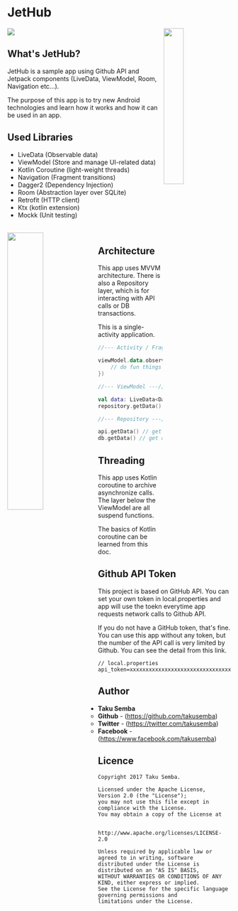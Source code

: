 # JetHub

<img src="https://github.com/TakuSemba/JetHub/blob/master/art/logo.png">


<img src="https://github.com/TakuSemba/JetHub/blob/master/art/screen.gif" align="right" width="30%">

## What's JetHub? 

JetHub is a sample app using Github API and Jetpack components (LiveData, ViewModel, Room, Navigation etc...). 


The purpose of this app is to try new Android technologies and learn how it works and how it can be used in an app.


## Used Libraries
 - LiveData (Observable data)
 - ViewModel (Store and manage UI-related data)
 - Kotlin Coroutine (light-weight threads)
 - Navigation (Fragment transitions)
 - Dagger2 (Dependency Injection)
 - Room (Abstraction layer over SQLite)
 - Retrofit (HTTP client)
 - Ktx (kotlin extension)
 - Mockk (Unit testing)


</br>

<img src="https://github.com/TakuSemba/JetHub/blob/master/art/architecture.png" align="left" width="40%">


## Architecture

This app uses MVVM architecture. There is also a Repository layer, which is for interacting with API calls or DB transactions.

This is a single-activity application.

```kt
//--- Activity / Fragments ---//

viewModel.data.observe(this, Observe { data ->
    // do fun things
}) 

//--- ViewModel ---//

val data: LiveData<Data>
repository.getData() // get data from API and/or DB

//--- Repository ---//

api.getData() // get data from API
db.getData() // get data from DB

```


## Threading

This app uses Kotlin coroutine to archive asynchronize calls. The layer below the ViewModel are all suspend functions.

The basics of Kotlin coroutine can be learned from this doc.

## Github API Token

This project is based on GitHub API. You can set your own token in local.properties and app will use the toekn everytime app requests network calls to Github API. 

If you do not have a GitHub token, that's fine. You can use this app without any token, but the number of the API call is very limited by Github. You can see the detail from this link.

```local.properties
// local.properties
api_token=xxxxxxxxxxxxxxxxxxxxxxxxxxxxxxxxx
```




## Author

* **Taku Semba**
    * **Github** - (https://github.com/takusemba)
    * **Twitter** - (https://twitter.com/takusemba)
    * **Facebook** - (https://www.facebook.com/takusemba)

## Licence
```
Copyright 2017 Taku Semba.

Licensed under the Apache License, Version 2.0 (the "License");
you may not use this file except in compliance with the License.
You may obtain a copy of the License at

   http://www.apache.org/licenses/LICENSE-2.0

Unless required by applicable law or agreed to in writing, software
distributed under the License is distributed on an "AS IS" BASIS,
WITHOUT WARRANTIES OR CONDITIONS OF ANY KIND, either express or implied.
See the License for the specific language governing permissions and
limitations under the License.
```
